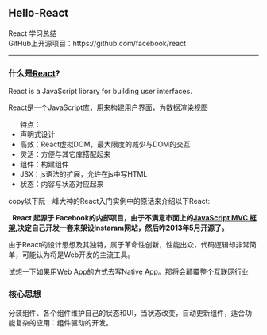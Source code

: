 <h2>Hello-React</h2>
React 学习总结<br/>
GitHub上开源项目：https://github.com/facebook/react
<hr/>
<h3><b>什么是<a href="http://www.ruanyifeng.com/blog/2015/03/react.html">React</a>?</b></h3>
React is a JavaScript library for building user interfaces.<br/>
<p>React是一个JavaScript库，用来构建用户界面，为数据渲染视图</p>
<ul>
特点：
<li>声明式设计</li>
<li>高效：React虚拟DOM，最大限度的减少与DOM的交互</li>
<li>灵活：方便与其它库搭配起来</li>
<li>组件：构建组件</li>
<li>JSX：js语法的扩展，允许在js中写HTML</li>
<li>状态：内容与状态对应起来</li>
</ul>
<p>copy以下阮一峰大神的React入门实例中的原话来介绍以下React:</p>
<p>&nbsp;&nbsp;<b>React 起源于 Facebook的内部项目，由于不满意市面上的<a href="http://www.ruanyifeng.com/blog/2015/02/mvcmvp_mvvm.html">JavaScript MVC 框架</a>,决定自己开发一套来架设Instaram网站，然后咋2013年5月开源了。</b></p>
由于React的设计思想及其独特，属于革命性创新，性能出众，代码逻辑却非常简单，可能认为将是Web开发的主流工具。
<p>试想一下如果用Web App的方式去写Native App。那将会颠覆整个互联网行业</p>
<h3>核心思想</h3>
分装组件、各个组件维护自己的状态和UI，当状态改变，自动更新组件，适合功能复杂的应用：组件驱动的开发。
